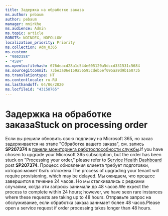 ```yaml
---
title: Задержка на обработке заказа
ms.author: pebaum
author: pebaum
manager: mnirkhe
ms.audience: Admin
ms.topic: article
ROBOTS: NOINDEX, NOFOLLOW
localization_priority: Priority
ms.collection: Adm_O365
ms.custom:
- "9002358"
- "4584"
ms.openlocfilehash: 676deacd28a1c544e605120a5dccd331531c5684
ms.sourcegitcommit: 73be3a06e159a56595cdeb5ef095aa9d9b16073b
ms.translationtype: HT
ms.contentlocale: ru-RU
ms.lasthandoff: 04/06/2020
ms.locfileid: "43158765"
---
```

# <a name="stuck-on-processing-order"></a><span data-ttu-id="d64c5-102">Задержка на обработке заказа</span><span class="sxs-lookup"><span data-stu-id="d64c5-102">Stuck on processing order</span></span>

<span data-ttu-id="d64c5-103">Если вы решили обновить свою подписку на Microsoft 365, но заказ задерживается на этапе "Обработка вашего заказа", см. запись **SP207374** в [панели мониторинга работоспособности службы](https://admin.microsoft.com/AdminPortal/Home?adminportal=1&msCV=%2BbOQtMNsz0ei8f5z.0.36#/servicehealth).</span><span class="sxs-lookup"><span data-stu-id="d64c5-103">If you have chosen to upgrade your Microsoft 365 subscription, but the order has been stuck on "Processing your order," please refer to [Service Health Dashboard](https://admin.microsoft.com/AdminPortal/Home?adminportal=1&msCV=%2BbOQtMNsz0ei8f5z.0.36#/servicehealth) post **SP207374**.</span></span> <span data-ttu-id="d64c5-104">Процесс обновления клиента требует подготовки, которая может быть отложена.</span><span class="sxs-lookup"><span data-stu-id="d64c5-104">The process of upgrading your tenant will require provisioning, which may be delayed.</span></span> <span data-ttu-id="d64c5-105">Мы ожидаем, что процесс завершится в течение 24 часов. Но мы сталкивались с редкими случаями, когда эти запросы занимали до 48 часов.</span><span class="sxs-lookup"><span data-stu-id="d64c5-105">We expect the process to complete within 24 hours; however, we have seen rare instances where these requests are taking up to 48 hours.</span></span> <span data-ttu-id="d64c5-106">Отправьте запрос на обслуживание, если обработка заказа занимает более 48 часов.</span><span class="sxs-lookup"><span data-stu-id="d64c5-106">Please open a service request if order processing takes longer than 48 hours.</span></span>
